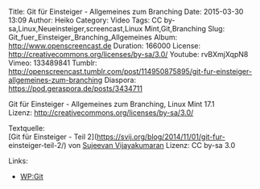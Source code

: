 Title: Git für Einsteiger - Allgemeines zum Branching
Date: 2015-03-30 13:09
Author: Heiko
Category: Video
Tags: CC by-sa,Linux,Neueinsteiger,screencast,Linux Mint,Git,Branching
Slug: Git_fuer_Einsteiger_Branching_Allgemeines
Album: http://www.openscreencast.de
Duration: 166000
License: http://creativecommons.org/licenses/by-sa/3.0/
Youtube: rvBXmjXqpN8
Vimeo: 133489841
Tumblr: http://openscreencast.tumblr.com/post/114950875895/git-fur-einsteiger-allgemeines-zum-branching
Diaspora: https://pod.geraspora.de/posts/3434711

Git für Einsteiger - Allgemeines zum Branching, Linux Mint 17.1  
Lizenz: <http://creativecommons.org/licenses/by-sa/3.0/>  
  
Textquelle:  
[Git für Einsteiger - Teil 2](https://svij.org/blog/2014/11/01/git-fur-
einsteiger-teil-2/) von [Sujeevan Vijayakumaran](http://svij.org/) Lizenz: CC
by-sa 3.0

Links:

  * [WP:Git](http://de.wikipedia.org/wiki/Git "Link zu wikipedia.org/" )

